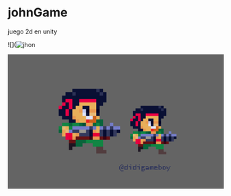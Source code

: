 # johnGame
juego 2d en unity

![](![jhon](https://github.com/rodrigovera424/johngame/assets/92640763/e5c9213f-8a34-4bde-b622-ca6fc4a4985a)




![](https://github.com/rodrigovera424/johngame/blob/main/Jojo%20Jungle%20Pack%20v4.0/GIFs/jamesjohnrunandgun_showtime.gif)
